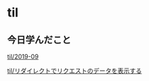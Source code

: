 # til

## 今日学んだこと

[til/2019\-09](https://github.com/tokiohamamatsu/til/blob/master/tir/2019-09.md/#26)

[til/リダイレクトでリクエストのデータを表示する](https://github.com/tokiohamamatsu/til/blob/master/laravel/%E3%83%AA%E3%83%80%E3%82%A4%E3%83%AC%E3%82%AF%E3%83%88%E3%81%A7%E3%83%AA%E3%82%AF%E3%82%A8%E3%82%B9%E3%83%88%E3%81%AE%E3%83%87%E3%83%BC%E3%82%BF%E3%82%92%E8%A1%A8%E7%A4%BA%E3%81%99%E3%82%8B.md)